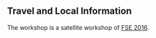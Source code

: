 ## Travel and Local Information

The workshop is a satellite workshop of [FSE 2016](http://www.cs.ucdavis.edu/fse2016/venue/).
